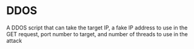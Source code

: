 # DDOS
A DDOS script that can take the target IP, a fake IP address to use in the GET request, port number to target, and number of threads to use in the attack
